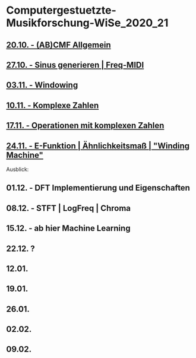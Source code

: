 # Computergestuetzte-Musikforschung-WiSe_2020_21

## [20.10. - (AB)CMF Allgemein](CMF/00_cmf_allgemein/)

## [27.10. - Sinus generieren | Freq-MIDI](CMF/01_sinetone_midi/)

## [03.11. - Windowing](CMF/02_windowing/)

## [10.11. - Komplexe Zahlen](CMF/03_komplexe_zahlen)

## [17.11. - Operationen mit komplexen Zahlen](CMF/04_komp_num_op)

## [24.11. - E-Funktion | Ähnlichkeitsmaß | "Winding Machine"](CMF/05_exponentialfunktion)

Ausblick:

## 01.12. - DFT Implementierung und Eigenschaften

## 08.12. - STFT | LogFreq | Chroma

## 15.12. - ab hier Machine Learning

## 22.12. ?

## 12.01.

## 19.01.

## 26.01.

## 02.02.

## 09.02.